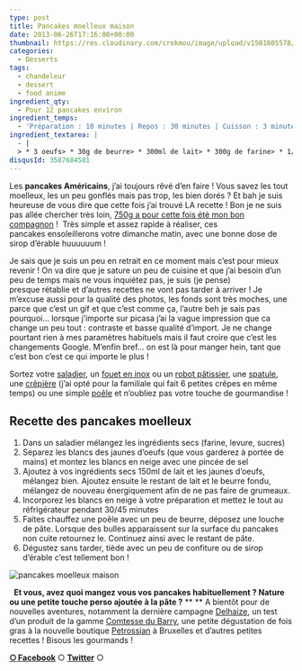 ```yaml
---
type: post
title: Pancakes moelleux maison
date: 2013-06-26T17:16:00+00:00
thumbnail: https://res.cloudinary.com/crokmou/image/upload/v1501605578/20130626_pancakes_moelleux_0020-73x110_pln37l.jpg
categories: 
  - Desserts
tags: 
  - chandeleur
  - dessert
  - food anime
ingredient_qty: 
  - Pour 12 pancakes environ
ingredient_temps: 
  - 'Préparation : 10 minutes | Repos : 30 minutes | Cuisson : 3 minutes'
ingredient_textarea: |
  - |
  > * 3 oeufs> * 30g de beurre> * 300ml de lait> * 300g de farine> * 1/2 sachet de levure chimique> * 80g de sucre> * 1 sachet de sucre vanillé> * 1 pincée de sel
disqusId: 3587684581
---
```


Les **pancakes Américains**, j’ai toujours rêvé d’en faire ! Vous savez les tout moelleux, les un peu gonflés mais pas trop, les bien dorés ? Et bah je suis heureuse de vous dire que cette fois j’ai trouvé LA recette ! Bon je ne suis pas allée chercher très loin, [750g a pour cette fois été mon bon compagnon](http://www.750g.com/pancakes-r12530.htm) !  Très simple et assez rapide à réaliser, ces pancakes ensoleillerons votre dimanche matin, avec une bonne dose de sirop d’érable huuuuuum !

Je sais que je suis un peu en retrait en ce moment mais c’est pour mieux revenir ! On va dire que je sature un peu de cuisine et que j’ai besoin d’un peu de temps mais ne vous inquiétez pas, je suis (je pense) presque rétablie et d’autres recettes ne vont pas tarder à arriver ! Je m’excuse aussi pour la qualité des photos, les fonds sont très moches, une parce que c’est un gif et que c’est comme ça, l’autre beh je sais pas pourquoi… lorsque j’importe sur picasa j’ai la vague impression que ca change un peu tout : contraste et basse qualité d’import. Je ne change pourtant rien à mes paramètres habituels mais il faut croire que c’est les changements Google. M’enfin bref… on est là pour manger hein, tant que c’est bon c’est ce qui importe le plus !

Sortez votre [saladier](http://www.rueducommerce.fr/m/pl/malid:4769897), un [fouet en inox](http://www.rueducommerce.fr/index/ustensile%20Fouet%20inox) ou un [robot pâtissier](http://www.rueducommerce.fr/m/pl/malid:229,30023831), une [spatule](http://www.rueducommerce.fr/m/pl/malid:48515367), une [crêpière](http://www.rueducommerce.fr/m/pl/malid:15123296) (j’ai opté pour la familiale qui fait 6 petites crêpes en même temps) ou une simple [poêle](http://www.rueducommerce.fr/m/pl/malid:4769951) et n’oubliez pas votre touche de gourmandise !



## **Recette des pancakes moelleux**





1.  Dans un saladier mélangez les ingrédients secs (farine, levure, sucres)
2.  Séparez les blancs des jaunes d’oeufs (que vous garderez à portée de mains) et montez les blancs en neige avec une pincée de sel
3.  Ajoutez à vos ingrédients secs 150ml de lait et les jaunes d’oeufs, mélangez bien. Ajoutez ensuite le restant de lait et le beurre fondu, mélangez de nouveau énergiquement afin de ne pas faire de grumeaux.
4.  Incorporez les blancs en neige à votre préparation et mettez le tout au réfrigérateur pendant 30/45 minutes
5.  Faites chauffez une poêle avec un peu de beurre, déposez une louche de pâte. Lorsque des bulles apparaissent sur la surface du pancakes non cuite retournez le. Continuez ainsi avec le restant de pâte.
6.  Dégustez sans tarder, tiède avec un peu de confiture ou de sirop d’érable c’est tellement bon !



![pancakes moelleux maison](https://res.cloudinary.com/crokmou/image/upload/v1501605999/pancakes_xclvgh.gif)

  **Et vous, avez quoi mangez vous vos pancakes habituellement ? Nature ou une petite touche perso ajoutée à la pâte ?** ** ** A bientôt pour de nouvelles aventures, notamment la dernière campagne [Delhaize](http://www.delhaize.be/), un test d’un produit de la gamme [Comtesse du Barry](http://www.comtessedubarry.com/), une petite dégustation de fois gras à la nouvelle boutique [Petrossian](http://www.petrossian.fr/) à Bruxelles et d’autres petites recettes ! Bisous les gourmands !

[**○<span style="font-size: xx-small; margin: 0px; outline: 0px; padding: 0px;"><span style="font-family: Arial, Helvetica, sans-serif; margin: 0px; outline: 0px; padding: 0px;"> </span></span>Facebook**](https://www.facebook.com/pages/CroKMou/148093255259077) ○ [**Twitter**](https://twitter.com/Crokmou) ○